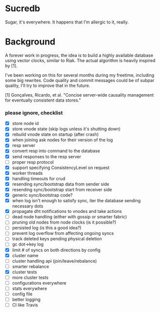 # Sucredb

Sugar, it's everywhere. It happens that I'm allergic to it, really.

# Background

A forever work in progress, the idea is to build a highly available database using vector clocks, similar to Riak.
The actual algorithm is heavily inspired by [1].

I've been working on this for several months during my freetime, including some big rewrites.
Code quality and commit messages could be of subpar quality, I'll try to improve that in the future.

[1] Gonçalves, Ricardo, et al. "Concise server-wide causality management for eventually consistent data stores."

### please ignore, checklist

* [x] store node id
* [x] store vnode state (skip logs unless it's shutting down)
* [x] rebuild vnode state on startup (after crash)
* [x] when joining ask nodes for their version of the log
* [x] resp server
* [x] convert resp into command to the database
* [x] send responses to the resp server
* [ ] proper resp protocol
* [x] support specifying ConsistencyLevel on request
* [x] worker threads
* [x] handling timeouts for crud
* [x] resending sync/bootstrap data from sender side
* [x] resending sync/bootstrap start from receiver side
* [x] generic sync/bootstrap code?
* [x] when log isn't enough to satisfy sync, iter the database sending necessary dots
* [x] propagate dht notifications to vnodes and take actions
* [ ] dead node handling (either with gossip or smarter fabric)
* [ ] pruning old nodes from node clocks (is it possible?)
* [ ] persisted log (is this a good idea?)
* [ ] prevent log overflow from affecting ongoing syncs
* [ ] track deleted keys pending physical deletion
* [ ] gc dot->key log
* [x] limit # of syncs on both directions by config
* [x] cluster name
* [ ] cluster handling api (join/leave/rebalance)
* [ ] smarter rebalance
* [x] cluster tests
* [ ] more cluster tests
* [ ] configurations everywhere
* [ ] stats everywhere
* [ ] config file
* [ ] better logging
* [ ] CI like Travis
